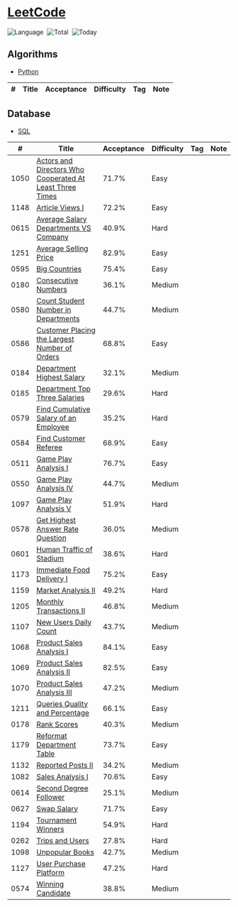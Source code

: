 # [LeetCode](https://leetcode.com/problemset/)

![Language](https://img.shields.io/badge/Language-Python3.7%2020%202F%2020Redshift-orange.svg)&nbsp;
![Total](https://visitor-count-badge.herokuapp.com/total.svg?repo_id=ydong188/LeetCode)&nbsp;
![Today](https://visitor-count-badge.herokuapp.com/today.svg?repo_id=ydong188/LeetCode)&nbsp;

## Algorithms


* [Python](https://github.com/ydong188/LeetCode/tree/master/Algorithms)



|  #  | Title          |Acceptance| Difficulty    | Tag          | Note| 
|-----|----------------|----------| ------------- |--------------|-----|



## Database


* [SQL](https://github.com/ydong188/LeetCode/tree/master/Database)



|  #  | Title          |Acceptance| Difficulty    | Tag          | Note| 
|-----|----------------|----------| ------------- |--------------|-----|
1050	|	[Actors and Directors Who Cooperated At Least Three Times](./Database/1050.%20Actors%20and%20Directors%20Who%20Cooperated%20At%20Least%20Three%20Times.sql)	|	71.7%	|	Easy	|		|		|||
1148	|	[Article Views I](./Database/1148.%20Article%20Views%20I.sql)	|	72.2%	|	Easy	|		|		|||
0615	|	[Average Salary Departments VS Company](./Database/615.%20Average%20Salary%20Departments%20VS%20Company.sql)	|	40.9%	|	Hard	|		|		|||
1251	|	[Average Selling Price](./Database/1251.%20Average%20Selling%20Price.sql)	|	82.9%	|	Easy	|		|		|||
0595	|	[Big Countries](./Database/595.%20Big%20Countries.sql)	|	75.4%	|	Easy	|		|		|||
0180	|	[Consecutive Numbers](./Database/180.%20Consecutive%20Numbers.sql)	|	36.1%	|	Medium	|		|		|||
0580	|	[Count Student Number in Departments](./Database/580.%20Count%20Student%20Number%20in%20Departments.sql)	|	44.7%	|	Medium	|		|		|||
0586	|	[Customer Placing the Largest Number of Orders](./Database/586.%20Customer%20Placing%20the%20Largest%20Number%20of%20Orders.sql)	|	68.8%	|	Easy	|		|		|||
0184	|	[Department Highest Salary](./Database/184.%20Department%20Highest%20Salary.sql)	|	32.1%	|	Medium	|		|		|||
0185	|	[Department Top Three Salaries](./Database/185.%20Department%20Top%20Three%20Salaries.sql)	|	29.6%	|	Hard	|		|		|||
0579	|	[Find Cumulative Salary of an Employee](./Database/579.%20Find%20Cumulative%20Salary%20of%20an%20Employee.sql)	|	35.2%	|	Hard	|		|		|||
0584	|	[Find Customer Referee](./Database/584.%20Find%20Customer%20Referee.sql)	|	68.9%	|	Easy	|		|		|||
0511	|	[Game Play Analysis I](./Database/511.%20Game%20Play%20Analysis%20I.sql)	|	76.7%	|	Easy	|		|		|||
0550	|	[Game Play Analysis IV](./Database/550.%20Game%20Play%20Analysis%20IV.sql)	|	44.7%	|	Medium	|		|		|||
1097	|	[Game Play Analysis V](./Database/1097.%20Game%20Play%20Analysis%20V.sql)	|	51.9%	|	Hard	|		|		|||
0578	|	[Get Highest Answer Rate Question](./Database/578.%20Get%20Highest%20Answer%20Rate%20Question.sql)	|	36.0%	|	Medium	|		|		|||
0601	|	[Human Traffic of Stadium](./Database/601.%20Human%20Traffic%20of%20Stadium.sql)	|	38.6%	|	Hard	|		|		|||
1173	|	[Immediate Food Delivery I](./Database/1173.%20Immediate%20Food%20Delivery%20I.sql)	|	75.2%	|	Easy	|		|		|||
1159	|	[Market Analysis II](./Database/1159.%20Market%20Analysis%20II.sql)	|	49.2%	|	Hard	|		|		|||
1205	|	[Monthly Transactions II](./Database/1205.%20Monthly%20Transactions%20II.sql)	|	46.8%	|	Medium	|		|		|||
1107	|	[New Users Daily Count](./Database/1107.%20New%20Users%20Daily%20Count.sql)	|	43.7%	|	Medium	|		|		|||
1068	|	[Product Sales Analysis I](./Database/1068.%20Product%20Sales%20Analysis%20I.sql)	|	84.1%	|	Easy	|		|		|||
1069	|	[Product Sales Analysis II](./Database/1069.%20Product%20Sales%20Analysis%20II.sql)	|	82.5%	|	Easy	|		|		|||
1070	|	[Product Sales Analysis III](./Database/1070.%20Product%20Sales%20Analysis%20III.sql)	|	47.2%	|	Medium	|		|		|||
1211	|	[Queries Quality and Percentage](./Database/1211.%20Queries%20Quality%20and%20Percentage.sql)	|	66.1%	|	Easy	|		|		|||
0178	|	[Rank Scores](./Database/178.%20Rank%20Scores.sql)	|	40.3%	|	Medium	|		|		|||
1179	|	[Reformat Department Table](./Database/1179.%20Reformat%20Department%20Table.sql)	|	73.7%	|	Easy	|		|		|||
1132	|	[Reported Posts II](./Database/1132.%20Reported%20Posts%20II.sql)	|	34.2%	|	Medium	|		|		|||
1082	|	[Sales Analysis I](./Database/1082.%20Sales%20Analysis%20I.sql)	|	70.6%	|	Easy	|		|		|||
0614	|	[Second Degree Follower](./Database/614.%20Second%20Degree%20Follower.sql)	|	25.1%	|	Medium	|		|		|||
0627	|	[Swap Salary](./Database/627.%20Swap%20Salary.sql)	|	71.7%	|	Easy	|		|		|||
1194	|	[Tournament Winners](./Database/1194.%20Tournament%20Winners.sql)	|	54.9%	|	Hard	|		|		|||
0262	|	[Trips and Users](./Database/262.%20Trips%20and%20Users.sql)	|	27.8%	|	Hard	|		|		|||
1098	|	[Unpopular Books](./Database/1098.%20Unpopular%20Books.sql)	|	42.7%	|	Medium	|		|		|||
1127	|	[User Purchase Platform](./Database/1127.%20User%20Purchase%20Platform.sql)	|	47.2%	|	Hard	|		|		|||
0574	|	[Winning Candidate ](./Database/574.%20Winning%20Candidate.sql)	|	38.8%	|	Medium	|		|		|||
